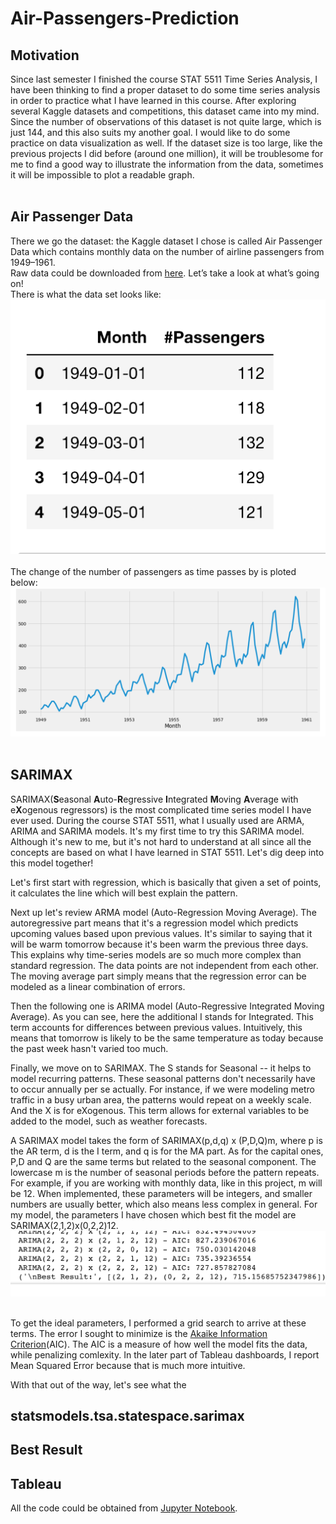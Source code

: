 # Air-Passengers-Prediction
## Motivation
Since last semester I finished the course STAT 5511 Time Series Analysis, I have been thinking to find a proper dataset to do some time series analysis in order to practice what I have learned in this course. After exploring several Kaggle datasets and competitions, this dataset came into my mind. Since the number of observations of this dataset is not quite large, which is just 144, and this also suits my another goal. I would like to do some practice on data visualization as well. If the dataset size is too large, like the previous projects I did before (around one million), it will be troublesome for me to find a good way to illustrate the information from the data, sometimes it will be impossible to plot a readable graph.<br /><br />

## Air Passenger Data
There we go the dataset: the Kaggle dataset I chose is called Air Passenger Data which contains monthly data on the number of airline passengers from 1949–1961. <br />Raw data could be downloaded from [here](https://www.kaggle.com/rakannimer/air-passengers).  Let’s take a look at what’s going on! <br />
There is what the data set looks like:<br /> ![Figure1](https://github.com/EchoZhaoo/Air-Passengers-Prediction/blob/master/images/Figure1.png)<br /><br />
The change of the number of passengers as time passes by is ploted below:<br />![Figure2](https://github.com/EchoZhaoo/Air-Passengers-Prediction/blob/master/images/Figure2.png)<br /><br />

## SARIMAX
SARIMAX(**S**easonal **A**uto-**R**egressive **I**ntegrated **M**oving **A**verage with e**X**ogenous regressors) is the most complicated time series model I have ever used. During the course STAT 5511, what I usually used are ARMA, ARIMA and SARIMA models. It's my first time to try this SARIMA model. Although it's new to me, but it's not hard to understand at all since all the concepts are based on what I have learned in STAT 5511. Let's dig deep into this model together!<br />

Let's first start with regression, which is basically that given a set of points, it calculates the line which will best explain the pattern.<br />

Next up let's review ARMA model (Auto-Regression Moving Average). The autoregressive part means that it's a regression model which predicts upcoming values based upon previous values. It's similar to saying that it will be warm tomorrow because it's been warm the previous three days. This explains why time-series models are so much more complex than standard regression. The data points are not independent from each other. The moving average part simply means that the regression error can be modeled as a linear combination of errors.<br />

Then the following one is ARIMA model (Auto-Regressive Integrated Moving Average). As you can see, here the additional I stands for Integrated. This term accounts for differences between previous values. Intuitively, this means that tomorrow is likely to be the same temperature as today because the past week hasn't varied too much.<br />

Finally, we move on to SARIMAX. The S stands for Seasonal -- it helps to model recurring patterns. These seasonal patterns don't necessarily have to occur annually per se actually. For instance, if we were modeling metro traffic in a busy urban area, the patterns would repeat on a weekly scale. And the X is for eXogenous. This term allows for external variables to be added to the model, such as weather forecasts. <br />

A SARIMAX model takes the form of SARIMAX(p,d,q) x (P,D,Q)m, where p is the AR term, d is the I term, and q is for the MA part. As for the capital ones, P,D and Q are the same terms but related to the seasonal component. The lowercase m is the number of seasonal periods before the pattern repeats. For example, if you are working with monthly data, like in this project, m will be 12. When implemented, these parameters will be integers, and smaller numbers are usually better, which also means less complex in general. For my model, the parameters I have chosen which best fit the model are SARIMAX(2,1,2)x(0,2,2)12.<br />![Figure3](https://github.com/EchoZhaoo/Air-Passengers-Prediction/blob/master/images/Figure3.png)<br /><br />

To get the ideal parameters, I performed a grid search to arrive at these terms. The error I sought to minimize is the [Akaike Information Criterion](https://en.wikipedia.org/wiki/Akaike_information_criterion)(AIC). The AIC is a measure of how well the model fits the data, while penalizing comlexity. In the later part of Tableau dashboards, I report Mean Squared Error because that is much more intuitive.<br />

With that out of the way, let's see what the 







## statsmodels.tsa.statespace.sarimax

## Best Result 

## Tableau 

All the code could be obtained from [Jupyter Notebook](https://github.com/EchoZhaoo/Air-Passengers-Prediction/blob/master/SARIMAX.ipynb). 
